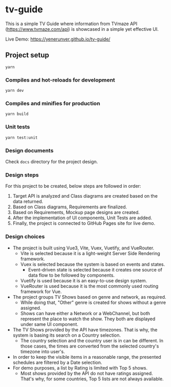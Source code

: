 # tv-guide
This is a simple TV Guide where information from TVmaze API (https://www.tvmaze.com/api) is showcased in a simple
yet effective UI.

Live Demo: https://yenerunver.github.io/tv-guide/

## Project setup
```
yarn
```

### Compiles and hot-reloads for development
```
yarn dev
```

### Compiles and minifies for production
```
yarn build
```

### Unit tests
```
yarn test:unit
```

### Design documents
Check `docs` directory for the project design.

### Design steps
For this project to be created, below steps are followed in order:
1. Target API is analyzed and Class diagrams are created based on the data returned.
2. Based on Class diagrams, Requirements are finalized.
3. Based on Requirements, Mockup page designs are created.
4. After the implementation of UI components, Unit Tests are added.
5. Finally, the project is connected to GitHub Pages site for live demo.

### Design choices
* The project is built using Vue3, Vite, Vuex, Vuetify, and VueRouter.
  * Vite is selected because it is a light-weight Server Side Rendering framework.
  * Vuex is selected because the system is based on events and states.
    * Event-driven state is selected because it creates one source of data flow to be followed by components.
  * Vuetify is used because it is an easy-to-use design system.
  * VueRouter is used because it is the most commonly used routing framework for Vue.
* The project groups TV Shows based on genre and network, as required.
  * While doing that, "Other" genre is created for shows without a genre assigned.
  * Shows can have either a Network or a WebChannel, but both represent the place to watch the show. They both are
displayed under same UI component.
* The TV Shows provided by the API have timezones. That is why, the system is basing its search on a Country selection.
  * The country selection and the country user is in can be different. In those cases, the times are converted from
the selected country's timezone into user's.
* In order to keep the visible items in a reasonable range, the presented schedules are filtered by a Date selection.
* For demo purposes, a list by Rating is limited with Top 5 shows.
  * Most shows provided by the API do not have ratings assigned. That's why, for some countries, Top 5 lists are
not always available.
